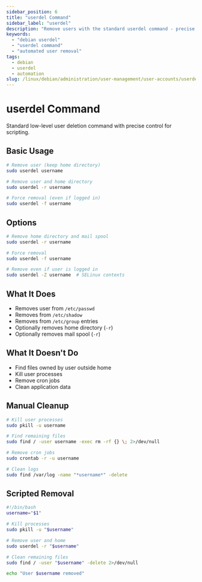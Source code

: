 ```yaml
---
sidebar_position: 6
title: "userdel Command"
sidebar_label: "userdel"
description: "Remove users with the standard userdel command - precise control for automation and scripting."
keywords:
  - "debian userdel"
  - "userdel command"
  - "automated user removal"
tags:
  - debian
  - userdel
  - automation
slug: /linux/debian/administration/user-management/user-accounts/userdel
---
```


# userdel Command

Standard low-level user deletion command with precise control for scripting.

## Basic Usage

```bash
# Remove user (keep home directory)
sudo userdel username

# Remove user and home directory
sudo userdel -r username

# Force removal (even if logged in)
sudo userdel -f username
```

## Options

```bash
# Remove home directory and mail spool
sudo userdel -r username

# Force removal
sudo userdel -f username

# Remove even if user is logged in
sudo userdel -Z username  # SELinux contexts
```

## What It Does

- Removes user from `/etc/passwd`
- Removes from `/etc/shadow`
- Removes from `/etc/group` entries
- Optionally removes home directory (`-r`)
- Optionally removes mail spool (`-r`)

## What It Doesn't Do

- Find files owned by user outside home
- Kill user processes
- Remove cron jobs
- Clean application data

## Manual Cleanup

```bash
# Kill user processes
sudo pkill -u username

# Find remaining files
sudo find / -user username -exec rm -rf {} \; 2>/dev/null

# Remove cron jobs
sudo crontab -r -u username

# Clean logs
sudo find /var/log -name "*username*" -delete
```

## Scripted Removal

```bash
#!/bin/bash
username="$1"

# Kill processes
sudo pkill -u "$username"

# Remove user and home
sudo userdel -r "$username"

# Clean remaining files
sudo find / -user "$username" -delete 2>/dev/null

echo "User $username removed"
```
